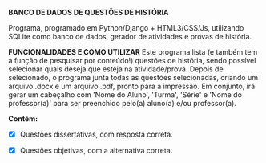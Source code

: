 **BANCO DE DADOS DE QUESTÕES DE HISTÓRIA**

Programa, programado em Python/Django + HTML3/CSS/Js, utilizando SQLite como banco de dados, gerador de atividades e provas de história.

**FUNCIONALIDADES E COMO UTILIZAR**
Este programa lista (e também tem a função de pesquisar por conteúdo!) questões de história, sendo possível selecionar quais deseja que esteja na atividade/prova. Depois de selecionado, o programa junta todas as questões selecionadas, criando um arquivo .docx e um arquivo .pdf, pronto para a impressão. 
Em conjunto, irá gerar um cabeçalho com 'Nome do Aluno', 'Turma', 'Série' e 'Nome do professor(a)' para ser preenchido pelo(a) aluno(a) e/ou professor(a).

**Contém:**

- [x] Questões dissertativas, com resposta correta.
- [x] Questões objetivas, com a alternativa correta.
  
